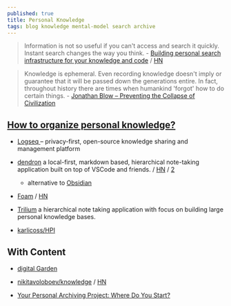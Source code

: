 ```yaml
---
published: true
title: Personal Knowledge
tags: blog knowledge mental-model search archive
---
```

> Information is not so useful if you can't access and search it quickly. Instant search changes the way you think. - [Building personal search infrastructure for your knowledge and code](https://beepb00p.xyz/pkm-search.html) / [HN](https://news.ycombinator.com/item?id=22160572)

> Knowledge is ephemeral. Even recording knowledge doesn't imply or guarantee that it will be passed down the generations entire. In fact, throughout history there are times when humankind 'forgot' how to do certain things. - [Jonathan Blow – Preventing the Collapse of Civilization](https://news.ycombinator.com/item?id=25788317)

## [How to organize personal knowledge?](https://news.ycombinator.com/item?id=17892731)

- [	Logseq ](https://news.ycombinator.com/item?id=25090176) – privacy-first, open-source knowledge sharing and management platform
- [dendron](https://www.dendron.so/) a local-first, markdown based, hierarchical note-taking application built on top of VSCode and friends. / [HN](https://news.ycombinator.com/item?id=26491764) / [2](https://news.ycombinator.com/item?id=29998680)
	- alternative to [Obsidian](https://obsidian.md/)
- [Foam](https://foambubble.github.io/foam/) / [HN](https://news.ycombinator.com/item?id=25760066)
- [Trilium](https://github.com/zadam/trilium) a hierarchical note taking application with focus on building large personal knowledge bases.

- [karlicoss/HPI](https://github.com/karlicoss/HPI) 

## With Content
- [digital Garden](https://github.com/elsenm/digital-garden)
- [nikitavoloboev/knowledge](https://github.com/nikitavoloboev/knowledge/blob/master/SUMMARY.md) / [HN](https://news.ycombinator.com/item?id=21332957)

- [Your Personal Archiving Project: Where Do You Start?](https://blogs.loc.gov/thesignal/2016/05/how-to-begin-a-personal-archiving-project/)
